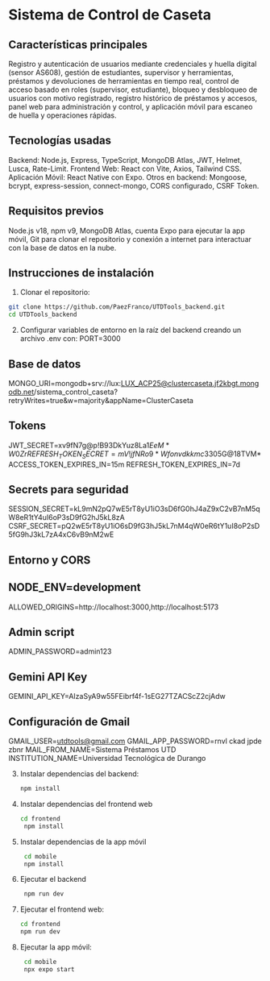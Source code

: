 # Sistema de Control de Caseta

## Características principales
Registro y autenticación de usuarios mediante credenciales y huella digital (sensor AS608), gestión de estudiantes, supervisor y herramientas, préstamos y devoluciones de herramientas en tiempo real, control de acceso basado en roles (supervisor, estudiante), bloqueo y desbloqueo de usuarios con motivo registrado, registro histórico de préstamos y accesos, panel web para administración y control, y aplicación móvil para escaneo de huella y operaciones rápidas.

## Tecnologías usadas
Backend: Node.js, Express, TypeScript, MongoDB Atlas, JWT, Helmet, Lusca, Rate-Limit. 
Frontend Web: React con Vite, Axios, Tailwind CSS.
Aplicación Móvil: React Native con Expo. 
Otros en backend: Mongoose, bcrypt, express-session, connect-mongo, CORS configurado, CSRF Token.

## Requisitos previos
Node.js v18, npm v9, MongoDB Atlas, cuenta Expo para ejecutar la app móvil, Git para clonar el repositorio y conexión a internet para interactuar con la base de datos en la nube.

## Instrucciones de instalación
1. Clonar el repositorio:
```bash
git clone https://github.com/PaezFranco/UTDTools_backend.git
cd UTDTools_backend
```
2. Configurar variables de entorno en la raíz del backend creando un archivo .env con:
PORT=3000
  
  ## Base de datos
  MONGO_URI=mongodb+srv://lux:LUX_ACP25@clustercaseta.jf2kbgt.mongodb.net/sistema_control_caseta?retryWrites=true&w=majority&appName=ClusterCaseta
  
  ## Tokens
  JWT_SECRET=xv9fN7g@p!B93DkYuz8La1$EeM*W0Zr
  REFRESH_TOKEN_SECRET=mV!jfNRo9*Wfonvdkkmc33$05G@18TVM*
  ACCESS_TOKEN_EXPIRES_IN=15m
  REFRESH_TOKEN_EXPIRES_IN=7d
  
  ## Secrets para seguridad 
  SESSION_SECRET=kL9mN2pQ7wE5rT8yU1iO3sD6fG0hJ4aZ9xC2vB7nM5qW8eR1tY4uI6oP3sD9fG2hJ5kL8zA
  CSRF_SECRET=pQ2wE5rT8yU1iO6sD9fG3hJ5kL7nM4qW0eR6tY1uI8oP2sD5fG9hJ3kL7zA4xC6vB9nM2wE
  
  ## Entorno y CORS
  ## NODE_ENV=development
  ALLOWED_ORIGINS=http://localhost:3000,http://localhost:5173
  
  ## Admin script
  ADMIN_PASSWORD=admin123
  
  ## Gemini API Key
  GEMINI_API_KEY=AIzaSyA9w55FEibrf4f-1sEG27TZACScZ2cjAdw
  
  ## Configuración de Gmail
  GMAIL_USER=utdtools@gmail.com
  GMAIL_APP_PASSWORD=rnvl ckad jpde zbnr
  MAIL_FROM_NAME=Sistema Préstamos UTD
  INSTITUTION_NAME=Universidad Tecnológica de Durango

3. Instalar dependencias del backend:
   ```bash
   npm install
   ```
4. Instalar dependencias del frontend web
   ```bash
   cd frontend
    npm install
   ```
5. Instalar dependencias de la app móvil
   ```bash
    cd mobile
    npm install
    ```
6. Ejecutar el backend
    ```bash
     npm run dev
    ```
7. Ejecutar el frontend web:
    ```bash
    cd frontend
    npm run dev
    ```

8. Ejecutar la app móvil:
    ```bash
     cd mobile
     npx expo start
    ```


